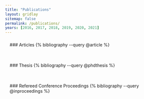 ```yaml
---
title: "Publications"
layout: gridlay
sitemap: false
permalink: /publications/
years: [2016, 2017, 2018, 2019, 2020, 2021]
---
```


<style>
.jumbotron{
    padding:3%;
    padding-bottom:10px;
    padding-top:10px;
    margin-top:10px;
    margin-bottom:30px;
}
</style>

<div class="jumbotron" style="background-color: transparent; border: none;">
### Articles
{% bibliography --query @article %}
</div>

<div class="jumbotron" style="background-color: transparent; border: none;">
### Thesis 
{% bibliography --query @phdthesis %}
</div>

<div class="jumbotron" style="background-color: transparent; border: none;">
### Refereed Conference Proceedings
{% bibliography --query @inproceedings %}
</div>
